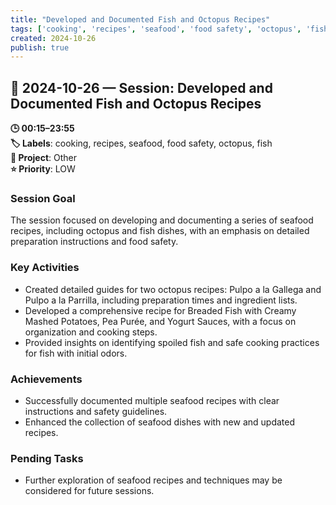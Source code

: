 ```yaml
---
title: "Developed and Documented Fish and Octopus Recipes"
tags: ['cooking', 'recipes', 'seafood', 'food safety', 'octopus', 'fish']
created: 2024-10-26
publish: true
---
```


## 📅 2024-10-26 — Session: Developed and Documented Fish and Octopus Recipes

**🕒 00:15–23:55**  
**🏷️ Labels**: cooking, recipes, seafood, food safety, octopus, fish  
**📂 Project**: Other  
**⭐ Priority**: LOW  


### Session Goal
The session focused on developing and documenting a series of seafood recipes, including octopus and fish dishes, with an emphasis on detailed preparation instructions and food safety.

### Key Activities
- Created detailed guides for two octopus recipes: Pulpo a la Gallega and Pulpo a la Parrilla, including preparation times and ingredient lists.
- Developed a comprehensive recipe for Breaded Fish with Creamy Mashed Potatoes, Pea Purée, and Yogurt Sauces, with a focus on organization and cooking steps.
- Provided insights on identifying spoiled fish and safe cooking practices for fish with initial odors.

### Achievements
- Successfully documented multiple seafood recipes with clear instructions and safety guidelines.
- Enhanced the collection of seafood dishes with new and updated recipes.

### Pending Tasks
- Further exploration of seafood recipes and techniques may be considered for future sessions.
